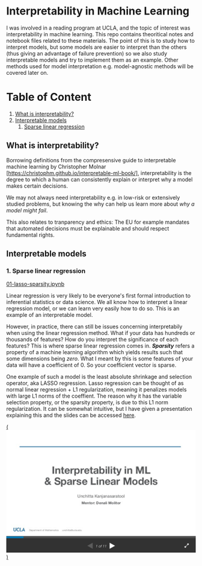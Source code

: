 # Interpretability in Machine Learning

I was involved in a reading program at UCLA, and the topic of interest was interpretability in machine learning. This repo contains theoritical notes and notebook files related to these materials. The point of this is to study how to interpret models, but some models are easier to interpret than the others (thus giving an advantage of failure prevention) so we also study interpretable models and try to implement them as an example. Other methods used for model interpretation e.g. model-agnostic methods will be covered later on.

# Table of Content
1. [What is interpretability?](#what-is-interpretability)
2. [Interpretable models](#interpretable-models)
    1. [Sparse linear regression](#sparse-linear-regression)


## What is interpretability?
Borrowing definitions from the compresensive guide to interpretable machine learning by Christopher Molnar [https://christophm.github.io/interpretable-ml-book/], interpretability is the degree to which a human can consistently explain or interpret why a model makes certain decisions.

We may not always need interpretability e.g. in low-risk or extensively studied problems, but knowing the why can help us learn more about *why a model might fail*.

This also relates to tranparency and ethics: The EU for example mandates that automated decisions must be explainable and should respect fundamental rights. 


## Interpretable models
### 1. Sparse linear regression

[01-lasso-sparsity.ipynb](/blob/master/01-lasso-sparsity.ipynb)

Linear regression is very likely to be everyone's first formal introduction to inferential statistics or data science. We all know how to interpret a linear regression model, or we can learn very easily how to do so. This is an example of an interpretable model.

However, in practice, there can still be issues concerning interpretabily when using the linear regression method. What if your data has hundreds or thousands of features? How do you interpret the significance of each features? This is where sparse linear regression comes in. ***Sparsity*** refers a property of a machine learning algorithm which yields results such that some dimensions being *zero*. What I meant by this is some features of your data will have a coefficient of 0. So your coefficient vector is sparse.

One example of such a model is the least absolute shrinkage and selection operator, aka LASSO regression. Lasso regression can be thought of as normal linear regression + L1 regularization, meaning it penalizes models with large L1 norms of the coeffient. The reason why it has the variable selection property, or the sparsity property, is due to this L1 norm regularization. It can be somewhat intuitive, but I have given a presentation explaining this and the slides can be accessed [here](https://unchitta.github.io/box/interpretability-lasso.pdf).

<a href="https://unchitta.github.io/box/interpretability-lasso.pdf">(<img src="https://github.com/unchitta/interpretable-models/blob/master/images/lasso-slides-scrnshot.png" width="600">)</a>

